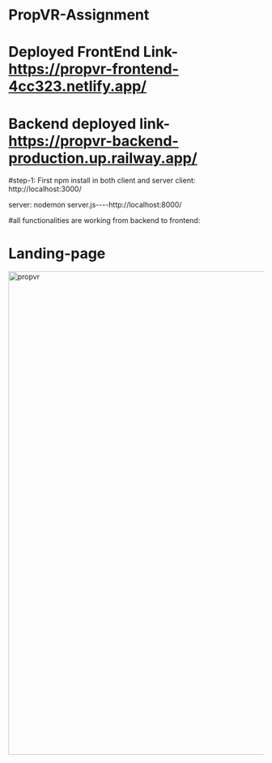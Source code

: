 # PropVR-Assignment


# Deployed FrontEnd Link-https://propvr-frontend-4cc323.netlify.app/
# Backend deployed link-https://propvr-backend-production.up.railway.app/

#step-1: First npm install in both client and server
client:   http://localhost:3000/

server:  nodemon server.js----http://localhost:8000/



#all functionalities are working from backend to frontend:

# Landing-page

<img width="954" alt="propvr" src="https://user-images.githubusercontent.com/92006074/230819428-5b077664-27df-416e-ac61-7c6c7c5910c6.png">







